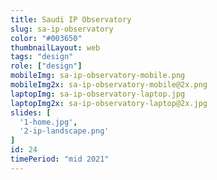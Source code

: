 ```yaml
---
title: Saudi IP Observatory
slug: sa-ip-observatory
color: "#003650"
thumbnailLayout: web
tags: "design"
role: ["design"]
mobileImg: sa-ip-observatory-mobile.png
mobileImg2x: sa-ip-observatory-mobile@2x.png
laptopImg: sa-ip-observatory-laptop.jpg
laptopImg2x: sa-ip-observatory-laptop@2x.jpg
slides: [
  '1-home.jpg',
  '2-ip-landscape.png'
]
id: 24
timePeriod: "mid 2021"
---
```

